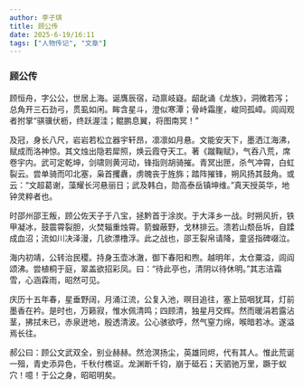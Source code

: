 ```yaml
---
author: 李子琪
title: 顾公传
date: 2025-6-19/16:11
tags: ["人物传记", "文章"]
---
```

### 顾公传

顾恒舟，字公公，世居上海。诞膺辰宿，动禀岐嶷。龆龀诵《龙族》，洞微若泻；总角开三石劲弓，贯虱如闲。眸含星斗，澄似寒潭；骨峙霜崖，峻同孤嶂。闾阎观者拊掌“骐骥伏枥，终跃渥洼；鲲鹏息翼，将图南冥！”

及冠，身长八尺，岩岩若松立器宇轩昂，凛凛如月悬。文能安天下，墨洒江海沸，赋成而洛神惊。其文烛出隐若犀照，焕云霞夺天工。著《蹴鞠赋》，气吞八荒，席卷宇内。武可定乾坤，剑啸则黄河动，锋指则胡骑摧。青冥出匣，杀气冲霄，白虹裂云。尝单骑而叩北塞，枭首攫纛，虏魄丧于旌旆；踏阵摧锋，朔风扬其鼓角。或云：“文超葛谢，藻耀长河悬丽日；武及韩白，勋高泰岳镇坤维。”真天授英华，地钟灵粹者也。

时邵州邵王叛，顾公佐天子于八宝，拯黔首于涂炭。于大泽乡一战。时朔风折，铁甲凝冰，鼓震霄裂胆，火焚辎重烛霄。箭蝗蔽野，戈林排云。溃若山颓岳坼，自蹂成血沼；流如川决泽漫，几欲漂橹浮。此之战也，邵王裂帛请降，童竖指碑啜泣。

海内初靖，公转治民稷。持身玉壶冰澈，御下春阳和煦。越明年，太仓粟溢，闾阎颂沸。尝植桐于庭，翠盖欲招彩凤。曰：“待此亭也，清阴以待休明。”其志洁霜雪，心涵霖雨，昭然可见。

庆历十五年春，星垂野阔，月涌江流，公复入池，暝目追往，塞上笳咽犹耳，灯前墨香在衿。是时也，万籁寂，惟水佩清鸣；四顾清，独星月交辉。然而暖涓若露沾茎，拂拭未已，赤泉迸地，殷透清波。公心骇欲呼，然气窒力绵，喉暗若冰。遂溢焉长往。

郝公曰：顾公文武双全，别业赫赫。然沧溟扬尘，英雄同烬，代有其人。惟此荒诞一殂，青史添异色，千秋付樵讴。龙渊断千钧，崩于砥石；天驷驰万里，蹶于蚁穴！噫！于公之身，昭昭明矣。


